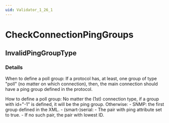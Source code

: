 ```yaml
---
uid: Validator_1_26_1
---
```


# CheckConnectionPingGroups

## InvalidPingGroupType

<!-- Description, Properties, ... sections are auto-generated. -->
<!-- REPLACE ME AUTO-GENERATION -->

### Details

When to define a poll group:
If a protocol has, at least, one group of type "poll" (no matter on which connection), then, the main connection should have a ping group defined in the protocol.

How to define a poll group:
No matter the (1st) connection type, if a group with id="-1" is defined, it will be the ping group.
Otherwise:
    - SNMP: the first group defined in the XML.
    - (smart-)serial: 
        - The pair with ping attribute set to true.
        - If no such pair, the pair with lowest ID.

<!-- Uncomment to add example code -->
<!--### Example code-->
